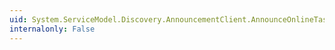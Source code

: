 ```yaml
---
uid: System.ServiceModel.Discovery.AnnouncementClient.AnnounceOnlineTaskAsync(System.ServiceModel.Discovery.EndpointDiscoveryMetadata)
internalonly: False
---
```

